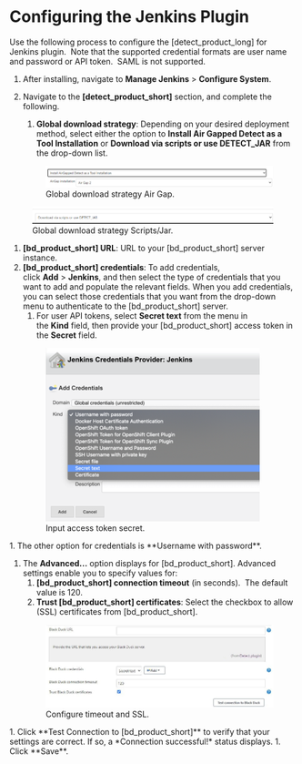 # Configuring the Jenkins Plugin
Use the following process to configure the [detect_product_long] for Jenkins plugin.  Note that the supported credential formats are user name and password or API token.  SAML is not supported.

1. After installing, navigate to **Manage Jenkins** > **Configure System**.
1. Navigate to the **[detect_product_short]** section, and complete the following.
   1. **Global download strategy**: Depending on your desired deployment method, select either the option to **Install Air Gapped Detect as a Tool Installation** or **Download via scripts or use DETECT\_JAR** from the drop-down list.
   
   <figure>
    <img src="../jenkinsplugin/images/Configuring1.png"
         alt="Global download strategy Air Gap">
    <figcaption>Global download strategy Air Gap.</figcaption>
</figure>

   <figure>
    <img src="../jenkinsplugin/images/Configuring2.png"
         alt="Global download strategy Scripts/Jar">
    <figcaption>Global download strategy Scripts/Jar.</figcaption>
</figure>

1. **[bd_product_short] URL**: URL to your [bd_product_short] server instance.
1. **[bd_product_short] credentials**: To add credentials, click **Add** > **Jenkins**, and then select the type of credentials that you want to add and populate the relevant fields.
   When you add credentials, you can select those credentials that you want from the drop-down menu to authenticate to the [bd_product_short] server. 
   1. For user API tokens, select **Secret text** from the menu in the **Kind** field, then provide your [bd_product_short] access token in the **Secret** field.
   <figure>
    <img src="../jenkinsplugin/images/Configuring3.png"
         alt="Inputting the access token secret">
    <figcaption>Input access token secret.</figcaption>
</figure>
   1. The other option for credentials is **Username with password**.

1. The **Advanced...** option displays for [bd_product_short]. Advanced settings enable you to specify values for:
   1. **[bd_product_short] connection timeout** (in seconds).  The default value is 120.
   1. **Trust [bd_product_short] certificates**: Select the checkbox to allow (SSL) certificates from [bd_product_short].
   <figure>
    <img src="../jenkinsplugin/images/Configuring4.jpg"
         alt="Configure connection timeout and SSL">
    <figcaption>Configure timeout and SSL.</figcaption>
</figure>
1. Click **Test Connection to [bd_product_short]** to verify that your settings are correct. If so, a *Connection successful!* status displays.
1. Click **Save**.
